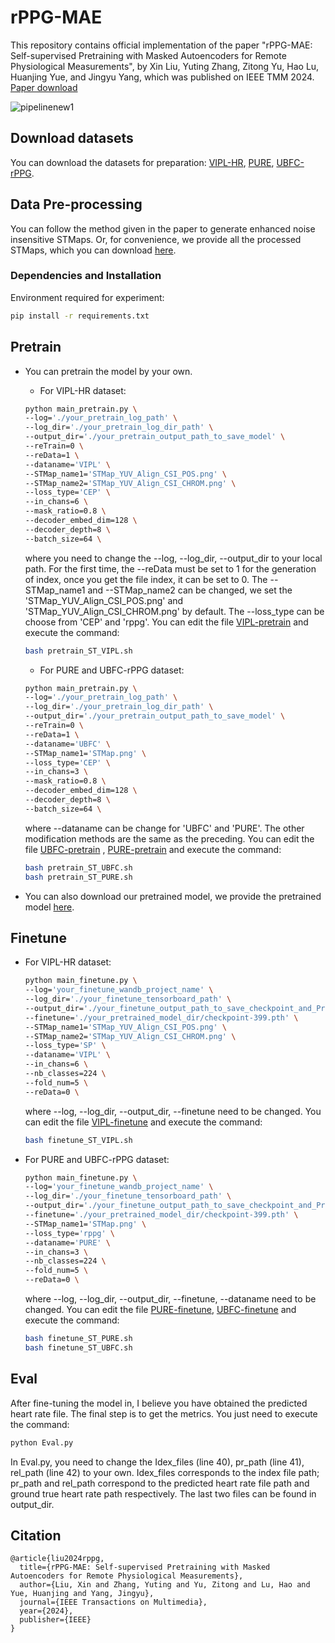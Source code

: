# rPPG-MAE

This repository contains official implementation of the paper "rPPG-MAE: Self-supervised Pretraining with Masked Autoencoders for Remote Physiological Measurements", by Xin Liu, Yuting Zhang, Zitong Yu, Hao Lu, Huanjing Yue, and Jingyu Yang, which was published on IEEE TMM 2024.  [Paper download](https://arxiv.org/abs/2306.02301)

![pipelinenew1](https://github.com/keke-nice/rPPG-MAE/assets/83239988/0403c8eb-c2e6-4503-8824-74295720edc1)

## Download datasets

You can download the datasets for preparation: [VIPL-HR](https://vipl.ict.ac.cn/resources/databases/201811/t20181129_32716.html), [PURE](https://www.tu-ilmenau.de/en/university/departments/department-of-computer-science-and-automation/profile/institutes-and-groups/institute-of-computer-and-systems-engineering/group-for-neuroinformatics-and-cognitive-robotics/data-sets-code/pulse-rate-detection-dataset-pure), [UBFC-rPPG](https://sites.google.com/view/ybenezeth/ubfcrppg).

## Data Pre-processing

You can follow the method given in the paper to generate enhanced noise insensitive STMaps. Or, for convenience, we provide all the processed STMaps, which you can download [here](https://github.com/keke-nice/rPPG-MAE/blob/main/Data/get_STMap.txt). 

### Dependencies and Installation

Environment required for experiment:

```sh
pip install -r requirements.txt
```

## Pretrain

- You can pretrain the model by your own.

  - For VIPL-HR dataset:

  ```sh
  python main_pretrain.py \ 
  --log='./your_pretrain_log_path' \
  --log_dir='./your_pretrain_log_dir_path' \
  --output_dir='./your_pretrain_output_path_to_save_model' \
  --reTrain=0 \
  --reData=1 \
  --dataname='VIPL' \
  --STMap_name1='STMap_YUV_Align_CSI_POS.png' \
  --STMap_name2='STMap_YUV_Align_CSI_CHROM.png' \
  --loss_type='CEP' \
  --in_chans=6 \
  --mask_ratio=0.8 \
  --decoder_embed_dim=128 \
  --decoder_depth=8 \
  --batch_size=64 \
  ```

  where you need to change the --log, --log_dir, --output_dir to your local path. For the first time, the --reData must be set to 1 for the generation of index, once you get the file index, it can be set to 0. The  --STMap_name1 and  --STMap_name2 can be changed, we set the 'STMap_YUV_Align_CSI_POS.png' and 'STMap_YUV_Align_CSI_CHROM.png' by default. The --loss_type can be choose from 'CEP' and 'rppg'. You can edit the file [VIPL-pretrain](https://github.com/keke-nice/rPPG-MAE/blob/main/pretrain_ST_VIPL.sh) and execute the command:

  ```sh
  bash pretrain_ST_VIPL.sh
  ```

  - For PURE and UBFC-rPPG dataset:

  ```sh
  python main_pretrain.py \ 
  --log='./your_pretrain_log_path' \
  --log_dir='./your_pretrain_log_dir_path' \
  --output_dir='./your_pretrain_output_path_to_save_model' \
  --reTrain=0 \
  --reData=1 \
  --dataname='UBFC' \
  --STMap_name1='STMap.png' \
  --loss_type='CEP' \
  --in_chans=3 \
  --mask_ratio=0.8 \
  --decoder_embed_dim=128 \
  --decoder_depth=8 \
  --batch_size=64 \
  ```

  where --dataname can be change for 'UBFC' and 'PURE'. The other modification methods are the same as the preceding. You can edit the file [UBFC-pretrain](https://github.com/keke-nice/rPPG-MAE/blob/main/pretrain_ST_UBFC.sh) , [PURE-pretrain](https://github.com/keke-nice/rPPG-MAE/blob/main/pretrain_ST_PURE.sh) and execute the command:

  ```sh
  bash pretrain_ST_UBFC.sh
  bash pretrain_ST_PURE.sh
  ```

- You can also download our pretrained model, we provide the pretrained model [here](https://github.com/keke-nice/rPPG-MAE/tree/main/pretrained_model).

## Finetune

- For VIPL-HR dataset:

  ```sh
  python main_finetune.py \
  --log='your_finetune_wandb_project_name' \
  --log_dir='./your_finetune_tensorboard_path' \
  --output_dir='./your_finetune_output_path_to_save_checkpoint_and_Predicted_HR'\
  --finetune='./your_pretrained_model_dir/checkpoint-399.pth' \
  --STMap_name1='STMap_YUV_Align_CSI_POS.png' \
  --STMap_name2='STMap_YUV_Align_CSI_CHROM.png' \
  --loss_type='SP' \
  --dataname='VIPL' \
  --in_chans=6 \
  --nb_classes=224 \
  --fold_num=5 \
  --reData=0 \
  ```

  where --log, --log_dir, --output_dir, --finetune need to be changed. You can edit the file [VIPL-finetune](https://github.com/keke-nice/rPPG-MAE/blob/main/finetune_ST_VIPL.sh) and execute the command:

  ```sh
  bash finetune_ST_VIPL.sh
  ```

- For PURE and UBFC-rPPG dataset:

  ```sh
  python main_finetune.py \
  --log='your_finetune_wandb_project_name' \
  --log_dir='./your_finetune_tensorboard_path' \
  --output_dir='./your_finetune_output_path_to_save_checkpoint_and_Predicted_HR' \
  --finetune='./your_pretrained_model_dir/checkpoint-399.pth' \
  --STMap_name1='STMap.png' \
  --loss_type='rppg' \
  --dataname='PURE' \
  --in_chans=3 \
  --nb_classes=224 \
  --fold_num=5 \
  --reData=0 \
  ```

  where --log, --log_dir, --output_dir, --finetune, --dataname need to be changed. You can edit the file [PURE-finetune](https://github.com/keke-nice/rPPG-MAE/blob/main/finetune_ST_PURE.sh), [UBFC-finetune](https://github.com/keke-nice/rPPG-MAE/blob/main/finetune_ST_UBFC.sh) and execute the command:

  ```sh
  bash finetune_ST_PURE.sh
  bash finetune_ST_UBFC.sh
  ```

## Eval

After fine-tuning the model in, I believe you have obtained the predicted heart rate file. The final step is to get the metrics. You just need to execute the command:

```sh
python Eval.py
```

In Eval.py, you need to change the Idex_files (line 40), pr_path (line 41), rel_path (line 42) to your own. Idex_files corresponds to the index file path; pr_path and rel_path correspond to the predicted heart rate file path and ground true heart rate path respectively. The last two files can be found in output_dir.

## Citation

```
@article{liu2024rppg,
  title={rPPG-MAE: Self-supervised Pretraining with Masked Autoencoders for Remote Physiological Measurements},
  author={Liu, Xin and Zhang, Yuting and Yu, Zitong and Lu, Hao and Yue, Huanjing and Yang, Jingyu},
  journal={IEEE Transactions on Multimedia},
  year={2024},
  publisher={IEEE}
}
```

